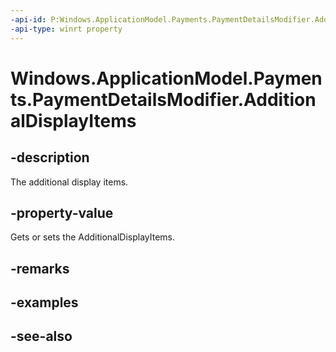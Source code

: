 ```yaml
---
-api-id: P:Windows.ApplicationModel.Payments.PaymentDetailsModifier.AdditionalDisplayItems
-api-type: winrt property
---
```


<!-- Property syntax
public Windows.Foundation.Collections.IVectorView<Windows.ApplicationModel.Payments.PaymentItem> AdditionalDisplayItems { get; }
-->

# Windows.ApplicationModel.Payments.PaymentDetailsModifier.AdditionalDisplayItems

## -description
The additional display items.

## -property-value
Gets or sets the AdditionalDisplayItems.

## -remarks

## -examples

## -see-also